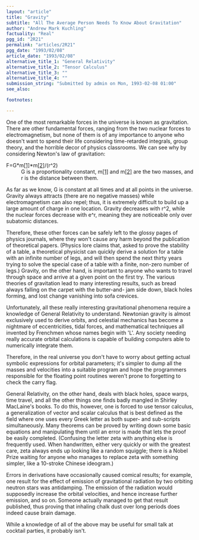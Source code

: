 ```yaml
---
layout: "article"
title: "Gravity"
subtitle: "All The Average Person Needs To Know About Gravitation"
author: "Andrew Mark Kuchling"
factuality: "Real"
pgg_id: "2R21"
permalink: "articles/2R21"
pgg_date: "1993/02/08"
article_date: "1993/02/08"
alternative_title_1: "General Relativity"
alternative_title_2: "Tensor Calculus"
alternative_title_3: ""
alternative_title_4: ""
submission_string: "Submitted by admin on Mon, 1993-02-08 01:00"
see_also:

footnotes: 

---
```

<div>
<p>One of the most remarkable forces in the universe is known as gravitation. There are other fundamental forces, ranging from the two nuclear forces to electromagnetism, but none of them is of any importance to anyone who doesn't want to spend their life considering time-retarded integrals, group theory, and the horrible decor of physics classrooms. We can see why by considering Newton's law of gravitation:</p>
<dl compact>
<dt>F=G*m<a href="#footnote-body.1" name="footnote-link.1" class="footnote-link">[1]</a>*m<a href="#footnote-body.2" name="footnote-link.2" class="footnote-link">[2]</a>/(r^2)</dt>
<dd>G is a proportionality constant, m<a href="#footnote-body.1" name="footnote-link.1" class="footnote-link">[1]</a> and m<a href="#footnote-body.2" name="footnote-link.2" class="footnote-link">[2]</a> are the two masses, and r is the distance between them.</dd>
</dl>
<p>As far as we know, G is constant at all times and at all points in the universe. Gravity always attracts (there are no negative masses) while electromagnetism can also repel; thus, it is extremely difficult to build up a large amount of charge in one location. Gravity decreases with r^2, while the nuclear forces decrease with e^r, meaning they are noticeable only over subatomic distances.</p>
<p>Therefore, these other forces can be safely left to the glossy pages of physics journals, where they won't cause any harm beyond the publication of theoretical papers. (Physics lore claims that, asked to prove the stability of a table, a theoretical physicist can quickly derive a solution for a table with an infinite number of legs, and will then spend the next thirty years trying to solve the special case of a table with a finite, non-zero number of legs.) Gravity, on the other hand, is important to anyone who wants to travel through space and arrive at a given point on the first try. The various theories of gravitation lead to many interesting results, such as bread always falling on the carpet with the butter-and- jam side down, black holes forming, and lost change vanishing into sofa crevices.</p>
<p>Unfortunately, all these really interesting gravitational phenomena require a knowledge of General Relativity to understand. Newtonian gravity is almost exclusively used to derive orbits, and celestial mechanics has become a nightmare of eccentricities, tidal forces, and mathematical techniques all invented by Frenchmen whose names begin with 'L'. Any society needing really accurate orbital calculations is capable of building computers able to numerically integrate them.</p>
<p>Therefore, in the real universe you don't have to worry about getting actual symbolic expressions for orbital parameters; it's simpler to dump all the masses and velocities into a suitable program and hope the programmers responsible for the floating point routines weren't prone to forgetting to check the carry flag.</p>
<p>General Relativity, on the other hand, deals with black holes, space warps, time travel, and all the other things one finds badly mangled in Shirley MacLaine's books. To do this, however, one is forced to use tensor calculus, a generalization of vector and scalar calculus that is best defined as the field where one uses every Greek letter as both super- and sub-scripts simultaneously. Many theorems can be proved by writing down some basic equations and manipulating them until an error is made that lets the proof be easily completed. (Confusing the letter zeta with anything else is frequently used. When handwritten, either very quickly or with the greatest care, zeta always ends up looking like a random squiggle; there is a Nobel Prize waiting for anyone who manages to replace zeta with something simpler, like a 10-stroke Chinese ideogram.)</p>
<p>Errors in derivations have occasionally caused comical results; for example, one result for the effect of emission of gravitational radiation by two orbiting neutron stars was antidamping. The emission of the radiation would supposedly increase the orbital velocities, and hence increase further emission, and so on. Someone actually managed to get that result published, thus proving that inhaling chalk dust over long periods does indeed cause brain damage.</p>
<p>While a knowledge of all of the above may be useful for small talk at cocktail parties, it probably isn't. <!--Amazon_CLS_IM_END--></p>
</div>


